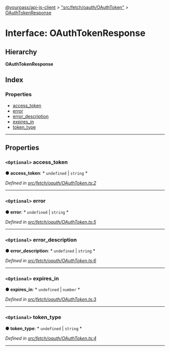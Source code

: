 [@yourpass/api-js-client](../README.md) > ["src/fetch/oauth/OAuthToken"](../modules/_src_fetch_oauth_oauthtoken_.md) > [OAuthTokenResponse](../interfaces/_src_fetch_oauth_oauthtoken_.oauthtokenresponse.md)

# Interface: OAuthTokenResponse

## Hierarchy

**OAuthTokenResponse**

## Index

### Properties

* [access_token](_src_fetch_oauth_oauthtoken_.oauthtokenresponse.md#access_token)
* [error](_src_fetch_oauth_oauthtoken_.oauthtokenresponse.md#error)
* [error_description](_src_fetch_oauth_oauthtoken_.oauthtokenresponse.md#error_description)
* [expires_in](_src_fetch_oauth_oauthtoken_.oauthtokenresponse.md#expires_in)
* [token_type](_src_fetch_oauth_oauthtoken_.oauthtokenresponse.md#token_type)

---

## Properties

<a id="access_token"></a>

### `<Optional>` access_token

**● access_token**: * `undefined` &#124; `string`
*

*Defined in [src/fetch/oauth/OAuthToken.ts:2](https://github.com/yourpass/yourpass-api-js-client/blob/ae9c408/src/fetch/oauth/OAuthToken.ts#L2)*

___
<a id="error"></a>

### `<Optional>` error

**● error**: * `undefined` &#124; `string`
*

*Defined in [src/fetch/oauth/OAuthToken.ts:5](https://github.com/yourpass/yourpass-api-js-client/blob/ae9c408/src/fetch/oauth/OAuthToken.ts#L5)*

___
<a id="error_description"></a>

### `<Optional>` error_description

**● error_description**: * `undefined` &#124; `string`
*

*Defined in [src/fetch/oauth/OAuthToken.ts:6](https://github.com/yourpass/yourpass-api-js-client/blob/ae9c408/src/fetch/oauth/OAuthToken.ts#L6)*

___
<a id="expires_in"></a>

### `<Optional>` expires_in

**● expires_in**: * `undefined` &#124; `number`
*

*Defined in [src/fetch/oauth/OAuthToken.ts:3](https://github.com/yourpass/yourpass-api-js-client/blob/ae9c408/src/fetch/oauth/OAuthToken.ts#L3)*

___
<a id="token_type"></a>

### `<Optional>` token_type

**● token_type**: * `undefined` &#124; `string`
*

*Defined in [src/fetch/oauth/OAuthToken.ts:4](https://github.com/yourpass/yourpass-api-js-client/blob/ae9c408/src/fetch/oauth/OAuthToken.ts#L4)*

___

